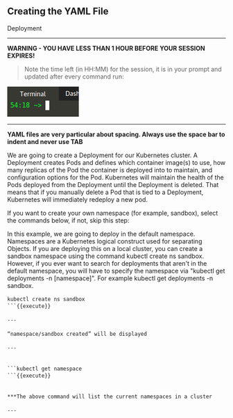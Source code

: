 ## Creating the YAML File
 Deployment

---

**WARNING - YOU HAVE LESS THAN 1 HOUR BEFORE YOUR SESSION EXPIRES!**

>Note the time left (in HH:MM) for the session, it is in your prompt and updated after every command run:

![Terminal Time Remaining](./assets/term-expire.png)

---

**YAML files are very particular about spacing. Always use the space bar to indent and never use TAB**


We are going to create a Deployment for our Kubernetes cluster. A Deployment creates Pods and defines which container image(s) to use, how many replicas of the Pod the container is deployed into to maintain, and configuration options for the Pod. Kubernetes will maintain the health of the Pods deployed from the Deployment until the Deployment is deleted. That means that if you manually delete a Pod that is tied to a Deployment, Kubernetes will immediately redeploy a new pod.


If you want to create your own namespace (for example, sandbox), select the commands below, if not, skip this step:



In this example, we are going to deploy in the default namespace. Namespaces are a Kubernetes logical construct used for separating Objects. If you are deploying this on a local cluster, you can create a sandbox namespace using the command kubectl create ns sandbox. However, if you ever want to search for deployments that aren't in the default namespace, you will have to specify the namespace via "kubectl get deployments -n [namespace]". For example kubectl get deployments -n sandbox.

```
kubectl create ns sandbox
```{{execute}}

---

“namespace/sandbox created” will be displayed

---


```kubectl get namespace
```{{execute}}


***The above command will list the current namespaces in a cluster

---
